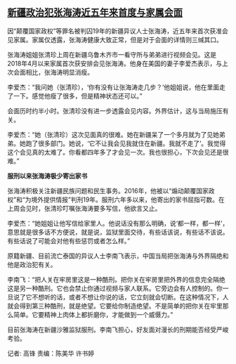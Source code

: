 <!--1678083742000-->
[新疆政治犯张海涛近五年来首度与家属会面](https://www.rfa.org/mandarin/yataibaodao/renquanfazhi/gf-03062023012120.html)
------

<p><span style="font-weight: 400;">因“颠覆国家政权”等罪名被判囚19年的新疆异议人士张海涛，近五年来首次获准会见家属。家属仅透露，张海涛健康大致正常，但是对于会面的详情则三缄其口。</span></p><p><span style="font-weight: 400;">张海涛姐姐张清珍上周在新疆乌鲁木齐市一看守所与弟弟进行视频会见。这是2018年4月以来家属首次获安排会见张海涛。他身在美国的妻子李爱杰表示，与上次会面相比，张海涛明显消瘦。</span></p><p><span style="font-weight: 400;">李爱杰：“我问她（张清珍），‘你有没有让张海涛走几步？’他姐姐说，他在里面走了一下。感觉他瘦了很多，但是精神状态还可以。”</span></p><p><span style="font-weight: 400;">会面历时约半小时。张清珍没有进一步透露会见内容。外界估计，这与当局施压有关。</span></p><p><span style="font-weight: 400;">李爱杰：“她（张清珍）这次见面真的很难。她在新疆呆了一个多月就为了见她弟弟。她跑了很多部门。她说，‘它不让我会见我就住在新疆。我就不走了’。我觉得这个会见真的太难了。你看都四年多了才会见一次。我也很担心，下次会见还是很难。”</span></p><p><b>服刑以来张海涛极少寄出家书</b></p><p><span style="font-weight: 400;">张海涛积极关注新疆民族问题和民生事务。2016年，他被以“煽动颠覆国家政权”和“为境外提供情报”判刑19年。服刑六年多以来，他寄出的家书屈指可数。在上周会见时，张清珍叮嘱张海涛要多写信，他欲言又止。</span></p><p><span style="font-weight: 400;">李爱杰：“她姐姐让他写信给家里人。他说话没有那么明确，说‘都一样，都一样’，意思就是很多话不方便说，就是说，监狱里面交待，有些话该说，有些话不该说。有些话说了可能会对他有些惩罚或者怎么样。”</span></p><p><span style="font-weight: 400;">原籍新疆、目前流亡泰国的异议人士李南飞表示，中国当局把张海涛与外界隔绝和他是政治犯有关。</span></p><p><span style="font-weight: 400;">李南飞：“把人关在牢房里这是一种酷刑。把你关在牢房里把外界的信息完全隔绝这是另一种酷刑。它也会禁止你通过视频与家人联系。它旁边会有人控制的。你一旦说了它不想听的话，或者不想让你说的话，它立刻就会切断。在这种情况下，人就会得到第三种酷刑，就是绝望。它要给你制造绝望。不是简单的把你关在牢里那么简单。它要精神上肉体上都折磨你，才能做到一个威慑力。”</span></p><p><span style="font-weight: 400;">目前张海涛在新疆沙雅监狱服刑。李南飞担心，好友面对漫长的刑期能否经受严峻考验。</span></p><p><span style="font-weight: 400;">记者: 高锋 责编：陈美华 许书婷</span></p><p><br style="font-weight: 400;"/><br style="font-weight: 400;"/></p>
